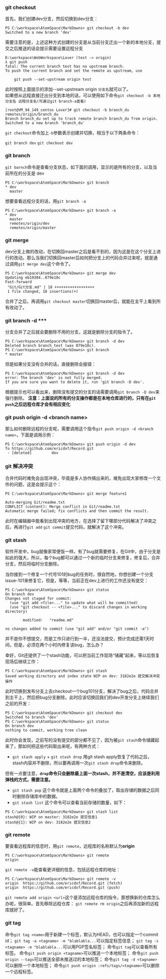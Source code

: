 ### git checkout
首先，我们创建dev分支，然后切换到dev分支：
```
PS C:\workspace\AtomSpace\MarkDowns> git checkout -b dev
Switched to a new branch 'dev'
```
需要注意的是，上述这种方式创建的分支是从当前分支迁出一个新的本地分支，提交之后推送的话会提示需要设置远程分支
```
D:\workspace\WebWorkspace\Lover (test -> origin)
λ git push
fatal: The current branch test has no upstream branch.
To push the current branch and set the remote as upstream, use

    git push --set-upstream origin test
```
此时按照上面提示的添加--set-upstream origin `分支名`就可以了。  
如果想从远程直接迁出分支到本地的话，可以使用如下命令`git checkout -b 本地分支名 远程分支名(可通过git branch-a查看)`
```
[root@VM_94_149_centos Lover]# git checkout -b branch_du remotes/origin/branch_du
Branch branch_du set up to track remote branch branch_du from origin.
Switched to a new branch 'branch_du'
```
`git checkout`命令加上`-b`参数表示创建并切换，相当于以下两条命令：

`git branch dev`
`git checkout dev`

### git branch
`git barnch`命令是查看分支状态，如下面的调用，显示的是所有的分支，以及当前所在的分支是 dev
```
PS C:\workspace\AtomSpace\MarkDowns> git branch
* dev
  master
```
想要查看远程分支的话，用`git branch -a`
```
PS C:\workspace\AtomSpace\MarkDowns> git branch -a
* dev
  master
  remotes/origin/dev
  remotes/origin/master
```
### git merge
dev分支上做的改动，在切换回master之后是看不到的，因为这是在这个分支上进行的改动。那么当我们切换回master后如何把分支上的代码合并过来呢，就是通过调用`git merge dev`这个命令了。
```
PS C:\workspace\AtomSpace\MarkDowns> git merge dev
Updating eb19384..079e10c
Fast-forward
 "Git/Git分支.md" | 18 ++++++++++++++++++
 1 file changed, 18 insertions(+)
```
合并了之后，再调用`git checkout master`切换回master后，就能在主干上看到所有改动了。
### git branch -d ***
分支合并了之后就会要删除不用的分支，这就是删除分支的指令了。
```
PS C:\workspace\AtomSpace\MarkDowns> git branch -d dev
Deleted branch branch_test (was 079e10c).
PS C:\workspace\AtomSpace\MarkDowns> git branch
* master
```
但是如果分支没有合并的话，直接删除会报错：
```
PS C:\workspace\AtomSpace\MarkDowns> git branch -d dev
error: The branch 'dev' is not fully merged.
If you are sure you want to delete it, run 'git branch -D dev'.
```
根据提示也可以看出来，删除没有提交的分支的话需要调用`git branch -D dev`来强行删除。
**注意：上面说的所有的分支操作都是在本地仓库进行的，只有在`git push`之后远程仓库才会有相应变化**

### git push origin -d \<branch name\>
那么如何删除远程的分支呢，需要调用这个指令`git push origin -d <branch name>`，下面是调用示例：
```
PS C:\workspace\AtomSpace\MarkDowns> git push origin -d dev
To https://github.com/ericdxf/Record.git
 - [deleted]         dev
```
### git 解决冲突
合并代码时难免会出现冲突，毕竟是多人协作搞出来的，难免出现大家修改一个文件的问题，这是会提示这个：
```
PS C:\workspace\AtomSpace\MarkDowns> git merge feature1

Auto-merging Git/readme.txt
CONFLICT (content): Merge conflict in Git/readme.txt
Automatic merge failed; fix conflicts and then commit the result.
```
此时在编辑器中能看到出现冲突的地方，在选择了留下哪部分代码解决了冲突之后，再进行`git add` `git commit`提交代码，就解决了这个冲突。

### git stash
软件开发中，bug就像家常便饭一样。有了bug就需要修复，在Git中，由于分支是如此的强大，所以，每个bug都可以通过一个新的临时分支来修复，修复后，合并分支，然后将临时分支删除。

当你接到一个修复一个代号101的bug的任务时，很自然地，你想创建一个分支issue-101来修复它，但是，等等，当前正在dev上进行的工作还没有提交：
```
PS C:\workspace\AtomSpace\MarkDowns> git status
On branch dev
Changes not staged for commit:
  (use "git add <file>..." to update what will be committed)
  (use "git checkout -- <file>..." to discard changes in working directory)

        modified:   "readme.md"

no changes added to commit (use "git add" and/or "git commit -a")
```
并不是你不想提交，而是工作只进行到一半，还没法提交，预计完成还需1天时间。但是，必须在两个小时内修复该bug，怎么办？

幸好，Git还提供了一个stash功能，可以把当前工作现场“储藏”起来，等以后恢复现场后继续工作：
```
PS C:\workspace\AtomSpace\MarkDowns> git stash
Saved working directory and index state WIP on dev: 3182e2e 提交解决冲突操作
```
此时切换到发布分支上去checkout一个bug101分支，解决了bug之后，代码合并到主干上，然后把bug分支删除。此时应该切换回我们的dev开发分支上继续我们之前的开发：
```
PS C:\workspace\AtomSpace\MarkDowns> git checkout dev
Switched to branch 'dev'
PS C:\workspace\AtomSpace\MarkDowns> git status
On branch dev
nothing to commit, working tree clean
```
此时你会发现，之前写的没有提交的部分都不见了，因为被`git stash`命令储藏起来了，那如何把这些代码取出来呢，有两种方式：
* `git stash apply` + `git stash drop`
用git stash apply恢复了代码之后，stash内容并不删除，所以要再调用一次`git stash drop`命令来删除。   

但有一点要注意，**`drop`命令只会删除最上面一次stash，并不是清空，应该是利用弹栈的方式，需要注意。**
* `git stash pop`
这个命令就是上面两个命令的叠加了，取出存储的数据之后同时删除存储库中的数据。
* `git stash list`
这个命令可以查看当前存储的数量，如下：
```
PS C:\workspace\AtomSpace\MarkDowns> git stash list
stash@{0}: WIP on master: 3182e2e 提交信息1
stash@{1}: WIP on dev: 3182e2e 提交信息2
```

### git remote
要查看远程库的信息时，用`git remote`，远程库的名称默认为**origin**
```
PS C:\workspace\AtomSpace\MarkDowns> git remote
origin
```
`git remote -v`能查看更详细的信息，包括远程仓库的地址：
```
PS C:\workspace\AtomSpace\MarkDowns> git remote -v
origin  https://github.com/ericdxf/Record.git (fetch)
origin  https://github.com/ericdxf/Record.git (push)
```
`git remote add origin <url>`这个是添加远程仓库的指令，那想换新的仓库怎么办呢，很简单。首先移除远程仓库：
`git remote rm origin`之后再添加新的远程库就好了。
### git tag
命令`git tag <name>`用于新建一个标签，默认为HEAD，也可以指定一个commit id；
`git tag -a <tagname> -m "blablabla...`可以指定标签信息；
`git tag -s <tagname> -m "blablabla...`可以用PGP签名标签；
命令`git tag`可以查看所有标签。
命令`git push origin <tagname>`可以推送一个本地标签；
命令`git push origin --tags`可以推送全部未推送过的本地标签；
命令`git tag -d <tagname>`可以删除一个本地标签；
命令`git push origin :refs/tags/<tagname>`可以删除一个远程标签。
